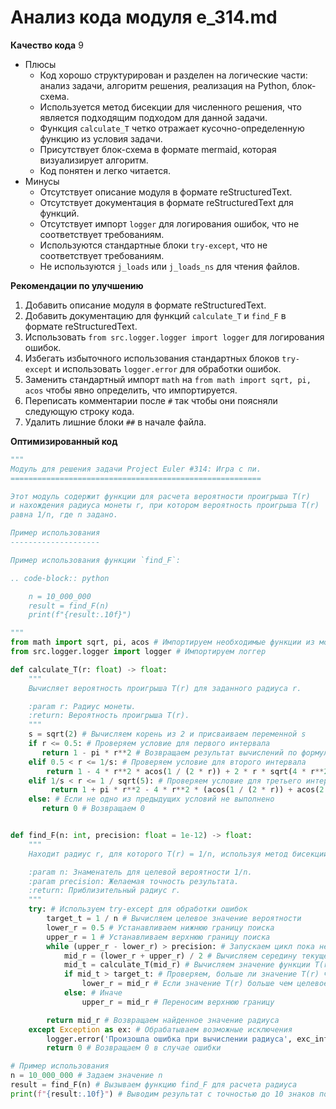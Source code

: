 # Анализ кода модуля e_314.md

**Качество кода**
9
- Плюсы
    - Код хорошо структурирован и разделен на логические части: анализ задачи, алгоритм решения, реализация на Python, блок-схема.
    - Используется метод бисекции для численного решения, что является подходящим подходом для данной задачи.
    - Функция `calculate_T` четко отражает кусочно-определенную функцию из условия задачи.
    - Присутствует блок-схема в формате mermaid, которая визуализирует алгоритм.
    - Код понятен и легко читается.
- Минусы
    - Отсутствует описание модуля в формате reStructuredText.
    - Отсутствует документация в формате reStructuredText для функций.
    - Отсутствует импорт `logger` для логирования ошибок, что не соответствует требованиям.
    - Используются стандартные блоки `try-except`, что не соответствует требованиям.
    - Не используются `j_loads` или `j_loads_ns` для чтения файлов.

**Рекомендации по улучшению**

1.  Добавить описание модуля в формате reStructuredText.
2.  Добавить документацию для функций `calculate_T` и `find_F` в формате reStructuredText.
3.  Использовать `from src.logger.logger import logger` для логирования ошибок.
4.  Избегать избыточного использования стандартных блоков `try-except` и использовать `logger.error` для обработки ошибок.
5.  Заменить стандартный импорт `math` на `from math import sqrt, pi, acos` чтобы явно определить, что импортируется.
6.  Переписать комментарии после `#` так чтобы они поясняли следующую строку кода.
7.  Удалить лишние блоки `##` в начале файла.

**Оптимизированный код**

```python
"""
Модуль для решения задачи Project Euler #314: Игра с пи.
========================================================

Этот модуль содержит функции для расчета вероятности проигрыша T(r)
и нахождения радиуса монеты r, при котором вероятность проигрыша T(r)
равна 1/n, где n задано.

Пример использования
--------------------

Пример использования функции `find_F`:

.. code-block:: python

    n = 10_000_000
    result = find_F(n)
    print(f"{result:.10f}")

"""
from math import sqrt, pi, acos # Импортируем необходимые функции из модуля math
from src.logger.logger import logger # Импортируем логгер

def calculate_T(r: float) -> float:
    """
    Вычисляет вероятность проигрыша T(r) для заданного радиуса r.

    :param r: Радиус монеты.
    :return: Вероятность проигрыша T(r).
    """
    s = sqrt(2) # Вычисляем корень из 2 и присваиваем переменной s
    if r <= 0.5: # Проверяем условие для первого интервала
       return 1 - pi * r**2 # Возвращаем результат вычислений по формуле для первого интервала
    elif 0.5 < r <= 1/s: # Проверяем условие для второго интервала
        return 1 - 4 * r**2 * acos(1 / (2 * r)) + 2 * r * sqrt(4 * r**2 - 1) # Возвращаем результат вычислений по формуле для второго интервала
    elif 1/s < r <= 1 / sqrt(5): # Проверяем условие для третьего интервала
         return 1 + pi * r**2 - 4 * r**2 * (acos(1 / (2 * r)) + acos(2 / (2 * r))) + 2 * r * (sqrt(4 * r**2 - 1) + sqrt(4 * r**2 - 4)) # Возвращаем результат вычислений по формуле для третьего интервала
    else: # Если не одно из предыдущих условий не выполнено
       return 0 # Возвращаем 0


def find_F(n: int, precision: float = 1e-12) -> float:
    """
    Находит радиус r, для которого T(r) = 1/n, используя метод бисекции.

    :param n: Знаменатель для целевой вероятности 1/n.
    :param precision: Желаемая точность результата.
    :return: Приблизительный радиус r.
    """
    try: # Используем try-except для обработки ошибок
        target_t = 1 / n # Вычисляем целевое значение вероятности
        lower_r = 0.5 # Устанавливаем нижнюю границу поиска
        upper_r = 1 # Устанавливаем верхнюю границу поиска
        while (upper_r - lower_r) > precision: # Запускаем цикл пока не достигнута необходимая точность
            mid_r = (lower_r + upper_r) / 2 # Вычисляем середину текущего интервала
            mid_t = calculate_T(mid_r) # Вычисляем значение функции T(r) в середине интервала
            if mid_t > target_t: # Проверяем, больше ли значение T(r) чем целевое
                lower_r = mid_r # Если значение T(r) больше чем целевое, то переносим нижнюю границу
            else: # Иначе
                upper_r = mid_r # Переносим верхнюю границу

        return mid_r # Возвращаем найденное значение радиуса
    except Exception as ex: # Обрабатываем возможные исключения
        logger.error('Произошла ошибка при вычислении радиуса', exc_info=ex) # Логируем ошибку
        return 0 # Возвращаем 0 в случае ошибки

# Пример использования
n = 10_000_000 # Задаем значение n
result = find_F(n) # Вызываем функцию find_F для расчета радиуса
print(f"{result:.10f}") # Выводим результат с точностью до 10 знаков после запятой
```